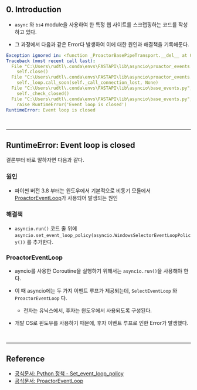 ## 0. Introduction

- `async` 와 `bs4` module을 사용하여 한 특정 웹 사이트를 스크랩핑하는 코드를 작성하고 있다.

- 그 과정에서 다음과 같은 Error다 발생하여 이에 대한 원인과 해결책을 기록해둔다.

```yml
Exception ignored in: <function _ProactorBasePipeTransport.__del__ at 0x0000028AAAD631F0>
Traceback (most recent call last):
  File "C:\Users\rudtl\.conda\envs\FASTAPI\lib\asyncio\proactor_events.py", line 116, in __del__
    self.close()
  File "C:\Users\rudtl\.conda\envs\FASTAPI\lib\asyncio\proactor_events.py", line 108, in close
    self._loop.call_soon(self._call_connection_lost, None)
  File "C:\Users\rudtl\.conda\envs\FASTAPI\lib\asyncio\base_events.py", line 751, in call_soon
    self._check_closed()
  File "C:\Users\rudtl\.conda\envs\FASTAPI\lib\asyncio\base_events.py", line 515, in _check_closed
    raise RuntimeError('Event loop is closed')
RuntimeError: Event loop is closed

```


<br>


---

## RuntimeError: Event loop is closed 

결론부터 바로 말하자면 다음과 같다. 

### 원인

- 파이썬 버전 3.8 부터는 윈도우에서 기본적으로 비동기 모듈에서 [ProactorEventLoop](https://docs.python.org/ko/3/library/asyncio-eventloop.html#asyncio.ProactorEventLoop)가 사용되어 발생되는 원인

### 해결책

- `asyncio.run()` 코드 줄 위에 `asyncio.set_event_loop_policy(asyncio.WindowsSelectorEventLoopPolicy())` 를 추가한다.  


### ProactorEventLoop

- ayncio를 사용한 Coroutine을 실행하기 위해서는 `asyncio.run()`을 사용해야 한다.  


-  이 때 asyncio에는 두 가지 이벤트 루프가 제공되는데, `SelectEventLoop` 와 `ProactorEventLoop` 다.  
    - 전자는 유닉스에서, 후자는 윈도우에서 사용되도록 구성된다.  

- 개발 OS로 윈도우를 사용하기 때문에, 후자 이벤트 루프로 인한 Error가 발생했다.  


<br>

---

## Reference 

- [공식문서: Python 정책 - Set_event_loop_policy](https://docs.python.org/ko/3/library/asyncio-policy.html#asyncio.DefaultEventLoopPolicy)
- [공식문서: ProactorEventLoop](https://docs.python.org/ko/3/library/asyncio-eventloop.html#asyncio.ProactorEventLoop)